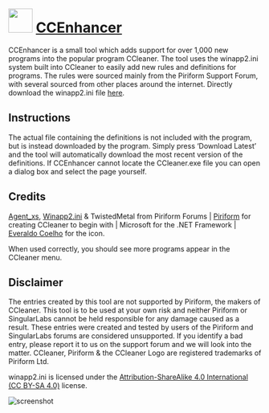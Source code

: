 ﻿# <img src="https://cdn.jsdelivr.net/gh/chtof/chocolatey-packages/automatic/ccenhancer.portable/ccenhancer.portable.png" width="48" height="48"/> [CCEnhancer](https://chocolatey.org/packages/ccenhancer.portable)

CCEnhancer is a small tool which adds support for over 1,000 new programs into the popular program CCleaner. The tool uses the winapp2.ini system built into CCleaner to easily add new rules and definitions for programs. The rules were sourced mainly from the Piriform Support Forum, with several sourced from other places around the internet. Directly download the winapp2.ini file [here](https://content.thewebatom.net/files/winapp2.ini).

## Instructions
The actual file containing the definitions is not included with the program, but is instead downloaded by the program. Simply press ‘Download Latest’ and the tool will automatically download the most recent version of the definitions. If CCEnhancer cannot locate the CCleaner.exe file you can open a dialog box and select the page yourself.

## Credits
[Agent_xs](http://forum.piriform.com/index.php?showtopic=28269), [Winapp2.ini](http://forum.piriform.com/index.php?showtopic=32310) & TwistedMetal from Piriform Forums | [Piriform](http://piriform.com) for creating CCleaner to begin with | Microsoft for the .NET Framework | [Everaldo Coelho](http://www.everaldo.com) for the icon.

When used correctly, you should see more programs appear in the CCleaner menu.

## Disclaimer
The entries created by this tool are not supported by Piriform, the makers of CCleaner. This tool is to be used at your own risk and neither Piriform or SingularLabs cannot be held responsible for any damage caused as a result. These entries were created and tested by users of the Piriform and SingularLabs forums are considered unsupported. If you identify a bad entry, please report it to us on the support forum and we will look into the matter. CCleaner, Piriform & the CCleaner Logo are registered trademarks of Piriform Ltd.

winapp2.ini is licensed under the [Attribution-ShareAlike 4.0 International (CC BY-SA 4.0)](https://creativecommons.org/licenses/by-sa/4.0) license.

![screenshot](https://cdn.jsdelivr.net/gh/chtof/chocolatey-packages/automatic/ccenhancer.portable/screenshot.png)